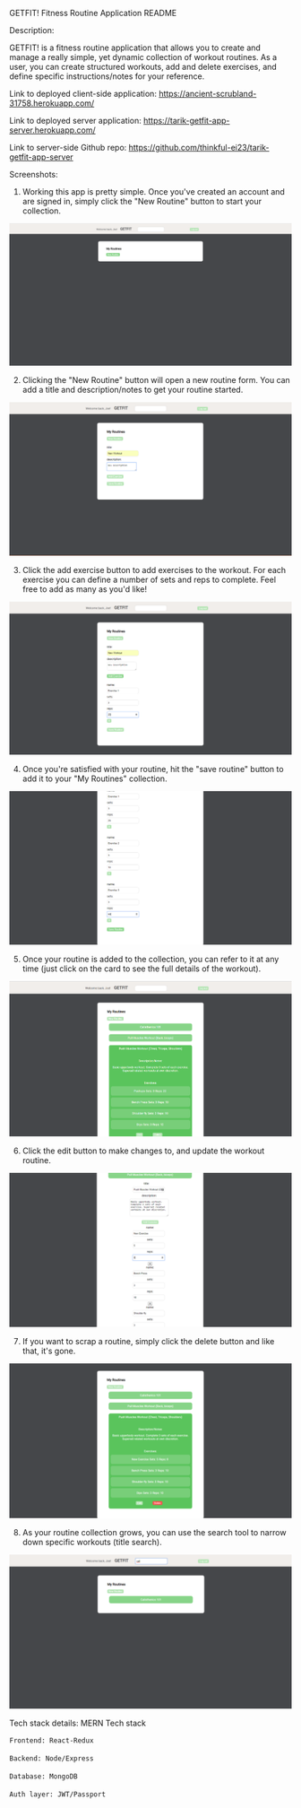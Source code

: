 GETFIT! Fitness Routine Application README

Description:

  GETFIT! is a fitness routine application that allows you to create and manage a really simple, yet dynamic collection of workout routines.   As a user, you can create structured workouts, add and delete exercises, and define specific instructions/notes for your
  reference.
  
Link to deployed client-side application:
  https://ancient-scrubland-31758.herokuapp.com/
  
Link to deployed server application:
  https://tarik-getfit-app-server.herokuapp.com/
  
Link to server-side Github repo:
  https://github.com/thinkful-ei23/tarik-getfit-app-server

Screenshots:

1. Working this app is pretty simple. Once you've created an account and are signed in, simply click the "New Routine" button to start
   your collection.
   
![alt text](https://github.com/thinkful-ei23/tarik-getfit-app-client/blob/master/screenshots/Step%201.png)


2. Clicking the "New Routine" button will open a new routine form. You can add a title and description/notes to get your routine    started.

![alt text](https://github.com/thinkful-ei23/tarik-getfit-app-client/blob/master/screenshots/Step%202.png)


3. Click the add exercise button to add exercises to the workout. For each exercise you can define a number of sets and reps to complete. Feel free to add as many as you'd like!

![alt text](https://github.com/thinkful-ei23/tarik-getfit-app-client/blob/master/screenshots/Step%203.png)


4. Once you're satisfied with your routine, hit the "save routine" button to add it to your "My Routines" collection.

![alt text](https://github.com/thinkful-ei23/tarik-getfit-app-client/blob/master/screenshots/Step%204.png)


5. Once your routine is added to the collection, you can refer to it at any time (just click on the card to see the full details of the workout).

![alt text](https://github.com/thinkful-ei23/tarik-getfit-app-client/blob/master/screenshots/Step%205.png)


6. Click the edit button to make changes to, and update the workout routine.

![alt text](https://github.com/thinkful-ei23/tarik-getfit-app-client/blob/master/screenshots/Step%206.png)


7. If you want to scrap a routine, simply click the delete button and like that, it's gone.

![alt text](https://github.com/thinkful-ei23/tarik-getfit-app-client/blob/master/screenshots/Step%207.png)


8. As your routine collection grows, you can use the search tool to narrow down specific workouts (title search).

![alt text](https://github.com/thinkful-ei23/tarik-getfit-app-client/blob/master/screenshots/Step%208.png)


Tech stack details:
  MERN Tech stack
  
    Frontend: React-Redux
    
    Backend: Node/Express
    
    Database: MongoDB
    
    Auth layer: JWT/Passport
